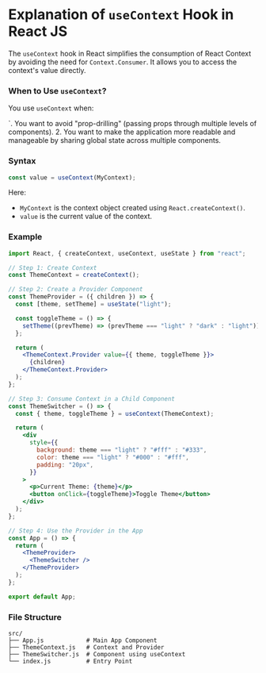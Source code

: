 # Explanation of `useContext` Hook in React JS

The `useContext` hook in React simplifies the consumption of React Context by avoiding the need for `Context.Consumer`. It allows you to access the context's value directly.

### When to Use `useContext`?

You use `useContext` when:

`. You want to avoid "prop-drilling" (passing props through multiple levels of components). 2. You want to make the application more readable and manageable by sharing global state across multiple components.

### Syntax

```javascript
const value = useContext(MyContext);
```

Here:

- `MyContext` is the context object created using `React.createContext()`.
- `value` is the current value of the context.

### Example

```jsx
import React, { createContext, useContext, useState } from "react";

// Step 1: Create Context
const ThemeContext = createContext();

// Step 2: Create a Provider Component
const ThemeProvider = ({ children }) => {
  const [theme, setTheme] = useState("light");

  const toggleTheme = () => {
    setTheme((prevTheme) => (prevTheme === "light" ? "dark" : "light"));
  };

  return (
    <ThemeContext.Provider value={{ theme, toggleTheme }}>
      {children}
    </ThemeContext.Provider>
  );
};

// Step 3: Consume Context in a Child Component
const ThemeSwitcher = () => {
  const { theme, toggleTheme } = useContext(ThemeContext);

  return (
    <div
      style={{
        background: theme === "light" ? "#fff" : "#333",
        color: theme === "light" ? "#000" : "#fff",
        padding: "20px",
      }}
    >
      <p>Current Theme: {theme}</p>
      <button onClick={toggleTheme}>Toggle Theme</button>
    </div>
  );
};

// Step 4: Use the Provider in the App
const App = () => {
  return (
    <ThemeProvider>
      <ThemeSwitcher />
    </ThemeProvider>
  );
};

export default App;
```

### File Structure

```plaintext
src/
├── App.js            # Main App Component
├── ThemeContext.js   # Context and Provider
├── ThemeSwitcher.js  # Component using useContext
└── index.js          # Entry Point
```
